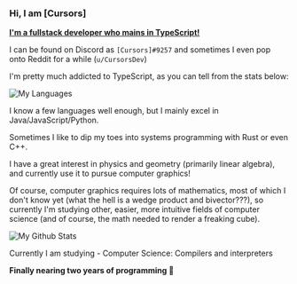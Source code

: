 ### Hi, I am \[Cursors\]

[**I'm a fullstack developer who mains in TypeScript!**](https://cursorsdottsx.github.io/)

I can be found on Discord as `[Cursors]#9257` and sometimes I even pop onto Reddit for a while (`u/CursorsDev`)

I'm pretty much addicted to TypeScript, as you can tell from the stats below:

![My Languages](https://github-readme-stats.vercel.app/api/top-langs/?username=cursorsdottsx&layout=compact&theme=dark)

I know a few languages well enough, but I mainly excel in Java/JavaScript/Python.

Sometimes I like to dip my toes into systems programming with Rust or even C++.

I have a great interest in physics and geometry (primarily linear algebra), and currently use it to pursue computer graphics!

Of course, computer graphics requires lots of mathematics, most of which I don't know yet (what the hell is a wedge product and bivector???),
so currently I'm studying other, easier, more intuitive fields of computer science (and of course, the math needed to render a freaking cube).

![My Github Stats](https://github-readme-stats.vercel.app/api?username=cursorsdottsx&count_private=true&show_icons=true&theme=dark)

Currently I am studying - Computer Science: Compilers and interpreters

**Finally nearing two years of programming :tada:**
